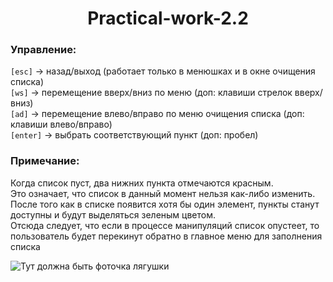 <h1 align="center"> Practical-work-2.2</h1>

<h3>Управление:</h3>
<p>
  <code>[esc]</code> -> назад/выход (работает только в менюшках и в окне очищения списка) <br>
  <code>[ws]</code> -> перемещение вверх/вниз по меню (доп: клавиши стрелок вверх/вниз) <br>
  <code>[ad]</code> -> перемещение влево/вправо по меню очищения списка (доп: клавиши влево/вправо) <br>
  <code>[enter]</code> -> выбрать соответствующий пункт (доп: пробел) <br>
</p>
<h3>Примечание:</h3>

<p>
  Когда список пуст, два нижних пункта отмечаются красным.<br>
  Это означает, что список в данный момент нельзя как-либо изменить.<br>
  После того как в списке появится хотя бы один элемент, пункты станут доступны и будут выделяться зеленым цветом.<br>
  Отсюда следует, что если в процессе манипуляций список опустеет, то пользователь будет перекинут обратно в главное меню для заполнения списка<br>
</p>

<img src="https://psv4.userapi.com/c536132/u82712113/docs/d19/115a732d6c8e/pngegg.png?extra=MZPnaOK2Tz89JZjmq67DCWTEoGoATZTsBNebvyvZCfaHFyb8VC8uWeOad0RmGfr8DFauJJ-4z4510IJpLFa2SWe4nWR4-z3L9yLdQkVcH5io-aWSE7jM0iFUj5o_XYPcFMNccoqL1PUZoLl70BO8aLY" alt="Тут должна быть фоточка лягушки">
